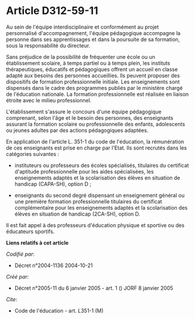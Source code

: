 # Article D312-59-11

Au sein de l'équipe interdisciplinaire et conformément au projet personnalisé d'accompagnement, l'équipe pédagogique
accompagne la personne dans ses apprentissages et dans la poursuite de sa formation, sous la responsabilité du directeur.

Sans préjudice de la possibilité de fréquenter une école ou un établissement scolaire, à temps partiel ou à temps plein, les
instituts thérapeutiques, éducatifs et pédagogiques offrent un accueil en classe adapté aux besoins des personnes
accueillies. Ils peuvent proposer des dispositifs de formation professionnelle initiale. Les enseignements sont dispensés
dans le cadre des programmes publiés par le ministère chargé de l'éducation nationale. La formation professionnelle est
réalisée en liaison étroite avec le milieu professionnel.

L'établissement s'assure le concours d'une équipe pédagogique comprenant, selon l'âge et le besoin des personnes, des
enseignants assurant la formation scolaire ou professionnelle des enfants, adolescents ou jeunes adultes par des actions
pédagogiques adaptées.

En application de l'article L. 351-1 du code de l'éducation, la rémunération de ces enseignants est prise en charge par
l'Etat. Ils sont recrutés dans les catégories suivantes :

- instituteurs ou professeurs des écoles spécialisés, titulaires du certificat d'aptitude professionnelle pour les aides
spécialisées, les enseignements adaptés et la scolarisation des élèves en situation de handicap (CAPA-SH), option D ;

- enseignants du second degré dispensant un enseignement général ou une première formation professionnelle titulaires du
certificat complémentaire pour les enseignements adaptés et la scolarisation des élèves en situation de handicap (2CA-SH),
option D.

Il est fait appel à des professeurs d'éducation physique et sportive ou des éducateurs sportifs.

**Liens relatifs à cet article**

_Codifié par_:

  - Décret n°2004-1136 2004-10-21

_Créé par_:

  - Décret n°2005-11 du 6 janvier 2005 - art. 1 () JORF 8 janvier 2005

_Cite_:

  - Code de l'éducation - art. L351-1 (M)
